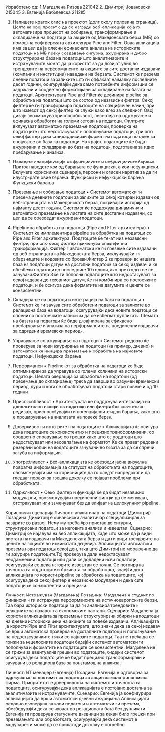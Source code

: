 Изработено од:
1.Магдалена Ризова 221042
2. Димитриј Јовановски 215045 
3. Евгенија Бабалевска 211285 
1.	Напишете краток опис на проектот (долг околу половина страница).
Целта на овој проект е да се изгради веб-апликација која го автоматизира процесот на собирање, трансформирање и складирање на податоци за акциите од Македонската берза (МБ) со помош на софтверската архитектура Pipe and Filter. Оваа апликација има за цел да ја олесни ефикасната анализа на историските податоци на МБ преку создавање сигурна, ажурирана и добро структурирана база на податоци што аналитичарите и истражувачите можат да ја користат за да добијат увид во трендовите на перформансите на акциите за сите достапни издавачи (компании и институции) наведени на берзата. 
Системот ќе презема дневни податоци за залихите што ги опфаќаат најмалку последните десет години, осигурувајќи дека само потребните информации се задржани и соодветно форматирани за складирање на базата на податоци. Архитектурата Pipe and Filter ќе дефинира pipeline за обработка на податоци што се состои од независни филтри. Секој филтер ќе ги трансформира податоците на специфичен начин, при што излезот од секој филтер ќе служи како влез за следниот. Овој дизајн овозможува приспособливост, леснотија на одржување и ефикасна обработка на големи сетови на податоци. 
Филтрите вклучуваат автоматско преземање податоци, проверка на податоците што недостасуваат и пополнување податоци, при што секој филтер дава стандардизиран формат на податоци погоден за спојување во база на податоци. На крајот, податоците ќе бидат ажурирани и складирани во база на податоци, подготвена за идно пребарување и анализа.

2.	Наведете спецификациjа на функциските и нефункциските барања. Притоа наведете кои од барањата се функциски, а кои нефункциски. Вклучете кориснички сценариjа, персони и описен наратив за да ги илустрирате овие барања.
Функциски и нефункциски барања
Функциски барања
1.	Преземање и собирање податоци
•	Системот автоматски ги презема дневните податоци за залихите за секој котиран издавач од веб-страницата на Македонската берза, покривајќи историја од најмалку десет години. Системот ќе поддржува динамично и автоматско преземање на листата на сите достапни издавачи, со цел да се обезбедат ажурирани податоци.
2.	Pipeline за обработка на податоци (Pipe and Filter архитектура)
•	Системот ќе имплементира pipeline за обработка на податоци со Pipe and Filter архитектура. Податоците ќе течат низ независни филтри, при што секој филтер применува специфична трансформација. Филтер 1 автоматски ќе ги преземе сите издавачи од веб-страницата на Македонската берза, исклучувајќи ги обврзниците и кодовите со броеви.Филтер 2 ќе провери во нашата база на податоци датум на достапни податоци за секој издавач и ќе обезбеди податоци од последните 10 години, ако претходно не се зачувани.Филтер 3 ќе ги пополни податоците што недостасуваат за секој издавач до тековниот датум, ќе ги комбинира со постоечките податоци, и ќе осигура дека форматите на датумите и цените се конзистентни.
3.	Складирање на податоци и интеграција на бази на податоци
•	Системот ќе ги зачува сите обработени податоци за залихите во релациона база на податоци, осигурувајќи дека новите податоци се споени со постоечките записи за да се избегнат дупликати. Шемата на базата на податоци ќе биде дизајнирана за ефикасно пребарување и анализа на перформансите на поединечни издавачи за одредени временски периоди.
4.	Управување со ажурирање на податоци
•	Системот редовно ќе проверува за нови ажурирања на податоци (на пример, дневно) и автоматски ќе иницира преземање и обработка на најновите податоци.
Нефункциски барања
1.	Перформанси
•	Pipeline-от за обработка на податоци ќе биде оптимизиран за да управува со големи количини на историски податоци. Целата операција за обработка на податоци (од преземање до складирање) треба да заврши во разумен временски период, дури и кога се обработуваат податоци стари повеќе и од 10 години.
2.	Приспособливост
•	Архитектурата ќе поддржува интеграција на дополнителни извори на податоци или филтри без значителен редизајн, приспособувајќи ги потенцијалните идни барања, како што е проширување на анализата на повеќе берзи.
3.	Доверливост и интегритет на податоците
•	Апликацијата ќе осигура дека податоците се конзистентно и прецизно трансформирани, со соодветно справување со грешки како што се податоци што недостасуваат или несовпаѓање на форматот. Ќе се прават редовни резервни копии на податоците зачувани во базата за да се спречи загуба на информации.
4.	Употребливост
•	Веб-апликацијата ќе обезбеди јасна визуелна повратна информација за статусот на обработката на податоците, овозможувајќи им на корисниците да го следат напредокот и да гледаат пораки за грешка доколку се појават проблеми при обработката.
5.	Одржливост
•	Секој филтер и функција ќе да бидат независно модуларни, овозможувајќи поединечни филтри да се менуваат, отстрануваат или заменуваат без да влијаат на целокупниот pipeline.

Кориснички сценарија
Личност: аналитичар на податоци (Димитриј)
Позадина: Димитриј е финансиски аналитичар специјализиран за пазарите во развој. Нему му треба брз пристап до сигурни, структурирани податоци за неговите анализи и извештаи.
Сценарио: Димитриј се најавува на веб апликацијата, каде што може да ја види листата на издавачи на Македонската берза и да ги види трендовите на цените на акциите во изминатата деценија. Апликацијата автоматски презема нови податоци секој ден, така што Димитриј не мора рачно да ги ажурира податоците.Тој проверува дали недостасуваат неодамнешни податоци или дали се додадени нови податоци, осигурувајќи се дека неговите извештаи се точни. Се потпира на точноста на податоците и брзината на обработката, знаејќи дека апликацијата го користи pipeline за обработка на податоците, кој осигурува дека секој филтер е независно модуларен и дека сите податоци се конзистентни и прецизни.


Личност: Истражувач (Магдалена)
Позадина: Магдалена е студент по финансии и ги истражува перформансите на источноевропските берзи. Таа бара историски податоци за да ги анализира трендовите и реакциите на пазарот на економските настани.
Сценарио: Магдалена ја користи апликацијата за преземање структурирани збирки на податоци на дневни историски цени на акциите за повеќе издавачи. Апликацијата ја користи Pipe and Filter архитектурата, што значи дека за секој издавач се врши автоматска проверка на достапните податоци и пополнување на недостасувачките точки со најновите податоци. Таа не треба да се грижи за нецелосните податоци бидејќи системот автоматски ги пополнува и форматите на податоците се конзистентни. Магдалена не се грижи за евентуални грешки во податоците, бидејќи системот осигурува дека податоците ќе бидат прецизно трансформирани и зачувани во релациона база за понатамошна анализа.

Личност: ИТ менаџер (Евгенија)
Позадина: Евгенија е одговорна за одржување на системот за податоци за акции за мала финансиска фирма. Приоритетот е доверливоста на системот и точноста на податоците, осигурувајќи дека апликацијата е постојано достапна за аналитичарите и истражувачите.
Сценарио: Евгенија ја конфигурира апликацијата да врши автоматски дневни ажурирања Апликацијата редовно проверува за нови податоци и автоматски ги презема, обезбедувајќи дека се чуваат во релационата база без дупликати. Евгенија ги проверува статусните дневници за какви било грешки при преземањето или обработката, осигурувајќи дека системот е модуларен и може да се прилагоди доколку е потребно.

